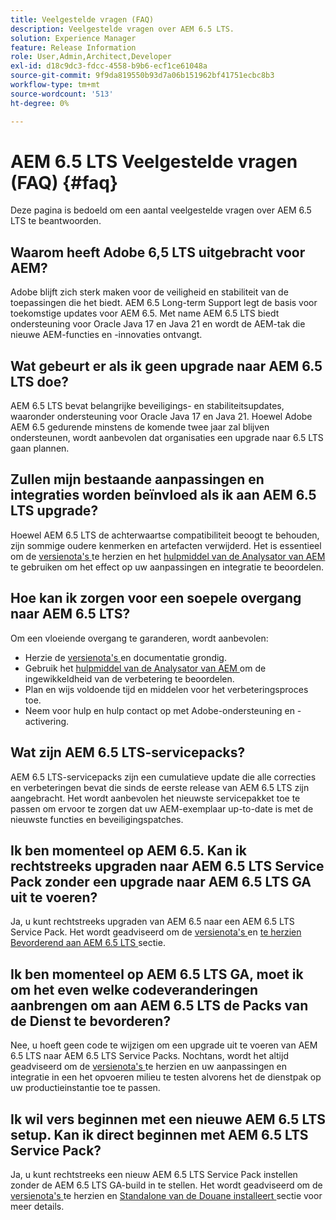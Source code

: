 ```yaml
---
title: Veelgestelde vragen (FAQ)
description: Veelgestelde vragen over AEM 6.5 LTS.
solution: Experience Manager
feature: Release Information
role: User,Admin,Architect,Developer
exl-id: d18c9dc3-fdcc-4558-b9b6-ecf1ce61048a
source-git-commit: 9f9da819550b93d7a06b151962bf41751ecbc8b3
workflow-type: tm+mt
source-wordcount: '513'
ht-degree: 0%

---
```


# AEM 6.5 LTS Veelgestelde vragen (FAQ) {#faq}

Deze pagina is bedoeld om een aantal veelgestelde vragen over AEM 6.5 LTS te beantwoorden.

## Waarom heeft Adobe 6,5 LTS uitgebracht voor AEM?

Adobe blijft zich sterk maken voor de veiligheid en stabiliteit van de toepassingen die het biedt. AEM 6.5 Long-term Support legt de basis voor toekomstige updates voor AEM 6.5. Met name AEM 6.5 LTS biedt ondersteuning voor Oracle Java 17 en Java 21 en wordt de AEM-tak die nieuwe AEM-functies en -innovaties ontvangt.

## Wat gebeurt er als ik geen upgrade naar AEM 6.5 LTS doe?

AEM 6.5 LTS bevat belangrijke beveiligings- en stabiliteitsupdates, waaronder ondersteuning voor Oracle Java 17 en Java 21. Hoewel Adobe AEM 6.5 gedurende minstens de komende twee jaar zal blijven ondersteunen, wordt aanbevolen dat organisaties een upgrade naar 6.5 LTS gaan plannen.

## Zullen mijn bestaande aanpassingen en integraties worden beïnvloed als ik aan AEM 6.5 LTS upgrade?

Hoewel AEM 6.5 LTS de achterwaartse compatibiliteit beoogt te behouden, zijn sommige oudere kenmerken en artefacten verwijderd.
Het is essentieel om de [ versienota&#39;s ](/help/release-notes/release-notes.md#deprecated-and-removed-features) te herzien en het [ hulpmiddel van de Analysator van AEM ](/help/sites-deploying/aem-analyzer.md) te gebruiken om het effect op uw aanpassingen en integratie te beoordelen.

## Hoe kan ik zorgen voor een soepele overgang naar AEM 6.5 LTS?

Om een vloeiende overgang te garanderen, wordt aanbevolen:

* Herzie de [ versienota&#39;s ](/help/release-notes/release-notes.md) en documentatie grondig.
* Gebruik het [ hulpmiddel van de Analysator van AEM ](/help/sites-deploying/aem-analyzer.md) om de ingewikkeldheid van de verbetering te beoordelen.
* Plan en wijs voldoende tijd en middelen voor het verbeteringsproces toe.
* Neem voor hulp en hulp contact op met Adobe-ondersteuning en -activering.

## Wat zijn AEM 6.5 LTS-servicepacks?

AEM 6.5 LTS-servicepacks zijn een cumulatieve update die alle correcties en verbeteringen bevat die sinds de eerste release van AEM 6.5 LTS zijn aangebracht. Het wordt aanbevolen het nieuwste servicepakket toe te passen om ervoor te zorgen dat uw AEM-exemplaar up-to-date is met de nieuwste functies en beveiligingspatches.

## Ik ben momenteel op AEM 6.5. Kan ik rechtstreeks upgraden naar AEM 6.5 LTS Service Pack zonder een upgrade naar AEM 6.5 LTS GA uit te voeren?

Ja, u kunt rechtstreeks upgraden van AEM 6.5 naar een AEM 6.5 LTS Service Pack. Het wordt geadviseerd om de [ versienota&#39;s ](/help/release-notes/release-notes.md) en [ te herzien Bevorderend aan AEM 6.5 LTS ](/help/sites-deploying/upgrade.md) sectie.

## Ik ben momenteel op AEM 6.5 LTS GA, moet ik om het even welke codeveranderingen aanbrengen om aan AEM 6.5 LTS de Packs van de Dienst te bevorderen?

Nee, u hoeft geen code te wijzigen om een upgrade uit te voeren van AEM 6.5 LTS naar AEM 6.5 LTS Service Packs. Nochtans, wordt het altijd geadviseerd om de [ versienota&#39;s ](/help/release-notes/release-notes.md) te herzien en uw aanpassingen en integratie in een het opvoeren milieu te testen alvorens het de dienstpak op uw productieinstantie toe te passen.

## Ik wil vers beginnen met een nieuwe AEM 6.5 LTS setup. Kan ik direct beginnen met AEM 6.5 LTS Service Pack?

Ja, u kunt rechtstreeks een nieuw AEM 6.5 LTS Service Pack instellen zonder de AEM 6.5 LTS GA-build in te stellen. Het wordt geadviseerd om de [ versienota&#39;s ](/help/release-notes/release-notes.md) te herzien en [ Standalone van de Douane installeert ](/help/sites-deploying/custom-standalone-install.md) sectie voor meer details.
